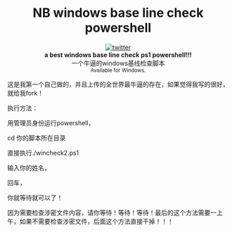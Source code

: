 

<h1 align="center">NB windows base line check powershell</h1>

<div align="center">
  <a href="https://twitter.com/intent/tweet?via=marktextme&url=https://github.com/marktext/marktext/&text=What%20do%20you%20want%20to%20say%20to%20app?&hashtags=happyMarkText">
    <img src="https://img.shields.io/twitter/url/https/github.com/marktext/marktext.svg?style=for-the-badge" alt="twitter">
  </a>
</div>
<div align="center">
  <strong>a best windows base line check ps1 powershell!!!</strong><br>
  一个牛逼的windows基线检查脚本<br>
  <sub>Available for Windows.</sub>
</div>

这是我第一个自己做的，并且上传的全世界最牛逼的存在，如果觉得我写的很好，就给我fork！

执行方法：

用管理员身份运行powershell，

cd 你的脚本所在目录

直接执行./wincheck2.ps1

输入你的姓名，

回车，

你就等待就可以了！

因为需要检查涉密文件内容，请你等待！等待！等待！最后的这个方法需要一上午，如果不需要检查涉密文件，后面这个方法直接干掉！！！
